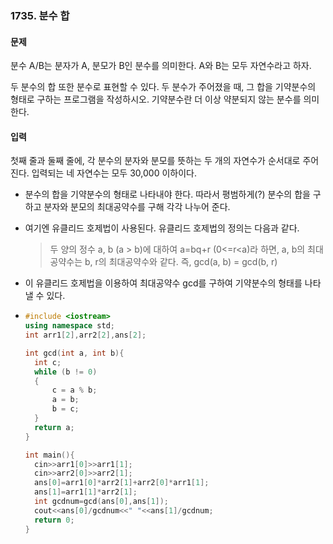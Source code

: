 ### 1735. 분수 합



#### 문제

분수 A/B는 분자가 A, 분모가 B인 분수를 의미한다. A와 B는 모두 자연수라고 하자.

두 분수의 합 또한 분수로 표현할 수 있다. 두 분수가 주어졌을 때, 그 합을 기약분수의 형태로 구하는 프로그램을 작성하시오. 기약분수란 더 이상 약분되지 않는 분수를 의미한다.

#### 입력

첫째 줄과 둘째 줄에, 각 분수의 분자와 분모를 뜻하는 두 개의 자연수가 순서대로 주어진다. 입력되는 네 자연수는 모두 30,000 이하이다.



- 분수의 합을 기약분수의 형태로 나타내야 한다. 따라서 평범하게(?) 분수의 합을 구하고 분자와 분모의 최대공약수를 구해 각각 나누어 준다.

- 여기엔 유클리드 호제법이 사용된다. 유클리드 호제법의 정의는 다음과 같다.

  > 두 양의 정수 a, b (a > b)에 대하여 a=bq+r (0<=r<a)라 하면, a, b의 최대공약수는 b, r의 최대공약수와 같다. 즉, gcd(a, b) = gcd(b, r)

- 이 유클리드 호제법을 이용하여 최대공약수 gcd를 구하여 기약분수의 형태를 나타낼 수 있다.

- ```c++
  #include <iostream>
  using namespace std;
  int arr1[2],arr2[2],ans[2];
  
  int gcd(int a, int b){
  	int c;
  	while (b != 0)
  	{
  		c = a % b;
  		a = b;
  		b = c;
  	}
  	return a;
  }
  
  int main(){
  	cin>>arr1[0]>>arr1[1];
  	cin>>arr2[0]>>arr2[1];
  	ans[0]=arr1[0]*arr2[1]+arr2[0]*arr1[1];
  	ans[1]=arr1[1]*arr2[1];
  	int gcdnum=gcd(ans[0],ans[1]);
  	cout<<ans[0]/gcdnum<<" "<<ans[1]/gcdnum;
  	return 0;
  }
  ```

  